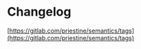 # Changelog

[https://gitlab.com/priestine/semantics/tags](https://gitlab.com/priestine/semantics/tags)